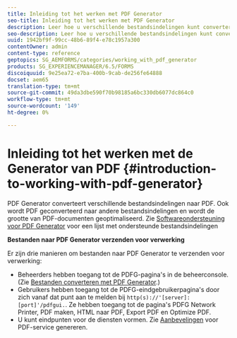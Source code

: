 ```yaml
---
title: Inleiding tot het werken met PDF Generator
seo-title: Inleiding tot het werken met PDF Generator
description: Leer hoe u verschillende bestandsindelingen kunt converteren naar PDF.
seo-description: Leer hoe u verschillende bestandsindelingen kunt converteren naar PDF.
uuid: 1942bf9f-99cc-48b6-89f4-e78c1957a300
contentOwner: admin
content-type: reference
geptopics: SG_AEMFORMS/categories/working_with_pdf_generator
products: SG_EXPERIENCEMANAGER/6.5/FORMS
discoiquuid: 9e25ea72-e7ba-400b-9cab-de256fe64888
docset: aem65
translation-type: tm+mt
source-git-commit: 49da3dbe590f70b98185a6bc330db6077dc864c0
workflow-type: tm+mt
source-wordcount: '149'
ht-degree: 0%

---
```



# Inleiding tot het werken met de Generator van PDF {#introduction-to-working-with-pdf-generator}

PDF Generator converteert verschillende bestandsindelingen naar PDF. Ook wordt PDF geconverteerd naar andere bestandsindelingen en wordt de grootte van PDF-documenten geoptimaliseerd. Zie [Softwareondersteuning voor PDF Generator](/help/forms/using/aem-forms-jee-supported-platforms.md) voor een lijst met ondersteunde bestandsindelingen

**Bestanden naar PDF Generator verzenden voor verwerking**

Er zijn drie manieren om bestanden naar PDF Generator te verzenden voor verwerking:

* Beheerders hebben toegang tot de PDFG-pagina&#39;s in de beheerconsole. (Zie [Bestanden converteren met PDF Generator](/help/forms/using/admin-help/converting-files-using-pdf-generator.md).)
* Gebruikers hebben toegang tot de PDFG-eindgebruikerpagina&#39;s door zich vanaf dat punt aan te melden bij `http(s)://'[server]:[port]'/pdfgui.`. Ze hebben toegang tot de pagina&#39;s PDFG Network Printer, PDF maken, HTML naar PDF, Export PDF en Optimize PDF.
* U kunt eindpunten voor de diensten vormen. Zie <!--Fix broken link to Managing Endpoints --> [Aanbevelingen](configuring-watched-folder-endpoints.md#generate-pdf-service-recommendations) voor PDF-service genereren.

